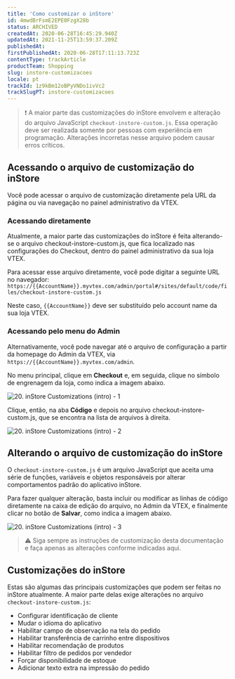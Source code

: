 ```yaml
---
title: 'Como customizar o inStore'
id: 4mwdBrFsmE2EPE0FzgX28b
status: ARCHIVED
createdAt: 2020-06-28T16:45:29.940Z
updatedAt: 2021-11-25T13:59:37.209Z
publishedAt: 
firstPublishedAt: 2020-06-28T17:11:13.723Z
contentType: trackArticle
productTeam: Shopping
slug: instore-customizacoes
locale: pt
trackId: 1z9kBm12oBPyVNDo1ivVc2
trackSlugPT: instore-customizacoes
---
```


>❗ A maior parte das customizações do inStore envolvem e alteração do arquivo JavaScript `checkout-instore-custom.js`. Essa operação deve ser realizada somente por pessoas com experiência em programação. Alterações incorretas nesse arquivo podem causar erros críticos. 

## Acessando o arquivo de customização do inStore

Você pode acessar o arquivo de customização diretamente pela URL da página ou via navegação no painel administrativo da VTEX.

### Acessando diretamente

Atualmente, a maior parte das customizações do inStore é feita alterando-se o arquivo checkout-instore-custom.js, que fica localizado nas configurações do Checkout, dentro do painel administrativo da sua loja VTEX.

Para acessar esse arquivo diretamente, você pode digitar a seguinte URL no navegador: `https://{{AccountName}}.myvtex.com/admin/portal#/sites/default/code/files/checkout-instore-custom.js`

Neste caso, `{{AccountName}}` deve ser substituído pelo account name da sua loja VTEX.

### Acessando pelo menu do Admin

Alternativamente, você pode navegar até o arquivo de configuração a partir da homepage do Admin da VTEX, via `https://{{AccountName}}.myvtex.com/admin`.

No menu principal, clique em __Checkout__ e, em seguida, clique no símbolo de engrenagem da loja, como indica a imagem abaixo.

![20. inStore Customizations (intro) - 1](//images.ctfassets.net/alneenqid6w5/4LKGRGjbprogSqW8fZfFDS/2a0919796851d030aa6dd86d93942620/20._inStore_Customizations__intro__-_1.png)

Clique, então, na aba __Código__ e depois no arquivo checkout-instore-custom.js, que se encontra na lista de arquivos à direita.

![20. inStore Customizations (intro) - 2](//images.ctfassets.net/alneenqid6w5/6YhI3qfwXzJEn4jnkWHPKC/e64eb7aa7ae72a71deb0308bffa65592/20._inStore_Customizations__intro__-_2.png)

## Alterando o arquivo de customização do inStore

O `checkout-instore-custom.js` é um arquivo JavaScript que aceita uma série de funções, variáveis e objetos responsáveis por alterar comportamentos padrão do aplicativo inStore.

Para fazer qualquer alteração, basta incluir ou modificar as linhas de código diretamente na caixa de edição do arquivo, no Admin da VTEX, e finalmente clicar no botão de __Salvar__, como indica a imagem abaixo.

![20. inStore Customizations (intro) - 3](//images.ctfassets.net/alneenqid6w5/4MRxgu5pLvZYTa8hGObbH1/96489ddb7665b702da05e72fd6d7e1bf/20._inStore_Customizations__intro__-_3.png)

>⚠️ Siga sempre as instruções de customização desta documentação e faça apenas as alterações conforme indicadas aqui.

## Customizações do inStore

Estas são algumas das principais customizações que podem ser feitas no inStore atualmente. A maior parte delas exige alterações no arquivo `checkout-instore-custom.js`:

- Configurar identificação de cliente
- Mudar o idioma do aplicativo
- Habilitar campo de observação na tela do pedido
- Habilitar transferência de carrinho entre dispositivos
- Habilitar recomendação de produtos
- Habilitar filtro de pedidos por vendedor
- Forçar disponibilidade de estoque
- Adicionar texto extra na impressão do pedido

